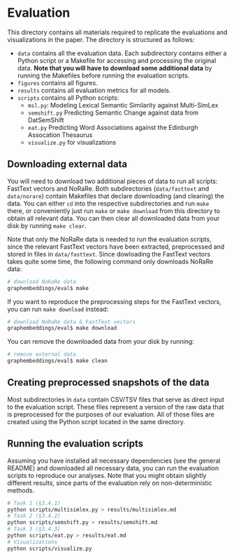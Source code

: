 # Evaluation

This directory contains all materials required to replicate the evaluations and visualizations in the paper. The directory is structured as follows:
* `data` contains all the evaluation data. Each subdirectory contains either a Python script or a Makefile for accessing and processing the original data. **Note that you will have to download some additional data** by running the Makefiles before running the evaluation scripts.
* `figures` contains all figures.
* `results` contains all evaluation metrics for all models.
* `scripts` contains all Python scripts:
  * `msl.py`: Modeling Lexical Semantic Similarity against Multi-SimLex
  * `semshift.py` Predicting Semantic Change against data from DatSemShift
  * `eat.py` Predicting Word Associations against the Edinburgh Assocation Thesaurus
  * `visualize.py` for visualizations
 
## Downloading external data

You will need to download two additional pieces of data to run all scripts: FastText vectors and NoRaRe. Both subdirectories (`data/fasttext` and `data/norare`) contain Makefiles that declare downloading (and clearing) the data. You can either `cd` into the respective subdirectories and run `make` there, or conveniently just run `make` or `make download` from this directory to obtain all relevant data. You can then clear all downloaded data from your disk by running `make clear`.

Note that only the NoRaRe data is needed to run the evaluation scripts, since the relevant FastText vectors have been extracted, preprocessed and stored in files in `data/fasttext`. Since dowloading the FastText vectors takes quite some time, the following command only downloads NoRaRe data:

```bash
# download NoRaRe data
graphembeddings/eval$ make
```

If you want to reproduce the preprocessing steps for the FastText vectors, you can run `make download` instead:

```bash
# download NoRaRe data & FastText vectors
graphembeddings/eval$ make download
```

You can remove the downloaded data from your disk by running:

```bash
# remove external data
graphembeddings/eval$ make clean
```

## Creating preprocessed snapshots of the data

Most subdirectories in `data` contain CSV/TSV files that serve as direct input to the evaluation script. These files represent a version of the raw data that is preprocessed for the purposes of our evaluation. All of those files are created using the Python script located in the same directory.

## Running the evaluation scripts

Assuming you have installed all necessary dependencies (see the general README) and downloaded all necessary data, you can run the evaluation scripts to reproduce our analyses. Note that you might obtain slightly different results, since parts of the evaluation rely on non-deterministic methods.

```bash
# Task 1 (§3.4.1)
python scripts/multisimlex.py > results/multisimlex.md
# Task 2 (§3.4.2)
python scripts/semshift.py > results/semshift.md
# Task 3 (§3.4.3)
python scripts/eat.py > results/eat.md
# Visualizations
python scripts/visualize.py
```
